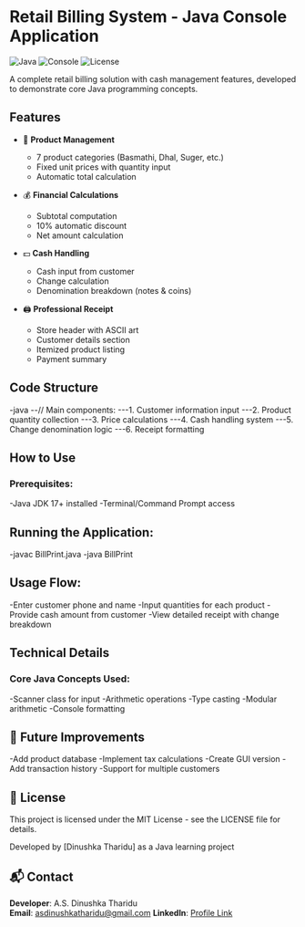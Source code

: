 # Retail Billing System - Java Console Application

![Java](https://img.shields.io/badge/Java-17-blue)
![Console](https://img.shields.io/badge/Platform-Console-brightgreen)
![License](https://img.shields.io/badge/License-MIT-orange)

A complete retail billing solution with cash management features, developed to demonstrate core Java programming concepts.

## Features

- 🛒 **Product Management**
  - 7 product categories (Basmathi, Dhal, Suger, etc.)
  - Fixed unit prices with quantity input
  - Automatic total calculation

- 💰 **Financial Calculations**
  - Subtotal computation
  - 10% automatic discount
  - Net amount calculation

- 💵 **Cash Handling**
  - Cash input from customer
  - Change calculation
  - Denomination breakdown (notes & coins)

- 🖨️ **Professional Receipt**
  - Store header with ASCII art
  - Customer details section
  - Itemized product listing
  - Payment summary

## Code Structure

-java
--// Main components:
---1. Customer information input
---2. Product quantity collection
---3. Price calculations
---4. Cash handling system
---5. Change denomination logic
---6. Receipt formatting

## How to Use
### Prerequisites:

-Java JDK 17+ installed
-Terminal/Command Prompt access

## Running the Application:
-javac BillPrint.java
-java BillPrint

## Usage Flow:

-Enter customer phone and name
-Input quantities for each product
-Provide cash amount from customer
-View detailed receipt with change breakdown

## Technical Details

### Core Java Concepts Used:

-Scanner class for input
-Arithmetic operations
-Type casting
-Modular arithmetic
-Console formatting

## 🌟 Future Improvements

-Add product database
-Implement tax calculations
-Create GUI version
-Add transaction history
-Support for multiple customers

## 📜 License
This project is licensed under the MIT License - see the LICENSE file for details.

Developed by [Dinushka Tharidu] as a Java learning project

## 📬 Contact
**Developer**: A.S. Dinushka Tharidu  
**Email**: asdinushkatharidu@gmail.com
**LinkedIn**: [Profile Link](https://www.linkedin.com/in/dinushka-tharidu-b3a1a1253)
